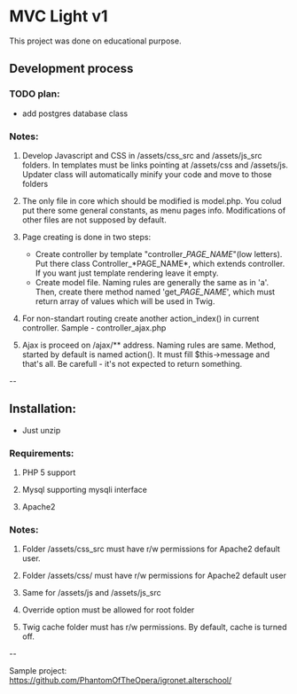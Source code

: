 # MVC Light v1

This project was done on educational purpose. 

## Development process

### TODO plan:
- add postgres database class

### Notes:
1. Develop Javascript and CSS in /assets/css_src and /assets/js_src folders. In templates must be links pointing at /assets/css and /assets/js. Updater class will automatically minify your code and move to those folders

2. The only file in core which should be modified is model.php. You colud put there some general constants, as menu pages info. Modifications of other files are not supposed by default.

3. Page creating is done in two steps:
    - Create controller by template "controller_*PAGE_NAME*"(low letters). Put there     class Controller_\*PAGE_NAME*, which       extends controller. If you want just template     rendering leave it empty.
    - Create model file. Naming rules are generally the same as in 'a'. Then, create     there method named 'get_*PAGE_NAME*',      which must return array of values which will     be used in Twig.

4. For non-standart routing create another action_index() in current controller. Sample - controller_ajax.php

5. Ajax is proceed on /ajax/\** address. Naming rules are same. Method, started by default is named action(). It must fill $this->message and that's all. Be carefull - it's not expected to return something.

--


## Installation:

- Just unzip

### Requirements:

 1. PHP 5 support
 
 2. Mysql supporting mysqli interface
 
 3. Apache2

### Notes:

1. Folder /assets/css_src must have r/w permissions for Apache2 default user.

2. Folder /assets/css/ must have r/w permissions for Apache2 default user

3. Same for /assets/js and /assets/js_src

4. Override option must be allowed for root folder

5. Twig cache folder must has r/w permissions. By default, cache is turned off.

--

Sample project: https://github.com/PhantomOfTheOpera/igronet.alterschool/  
